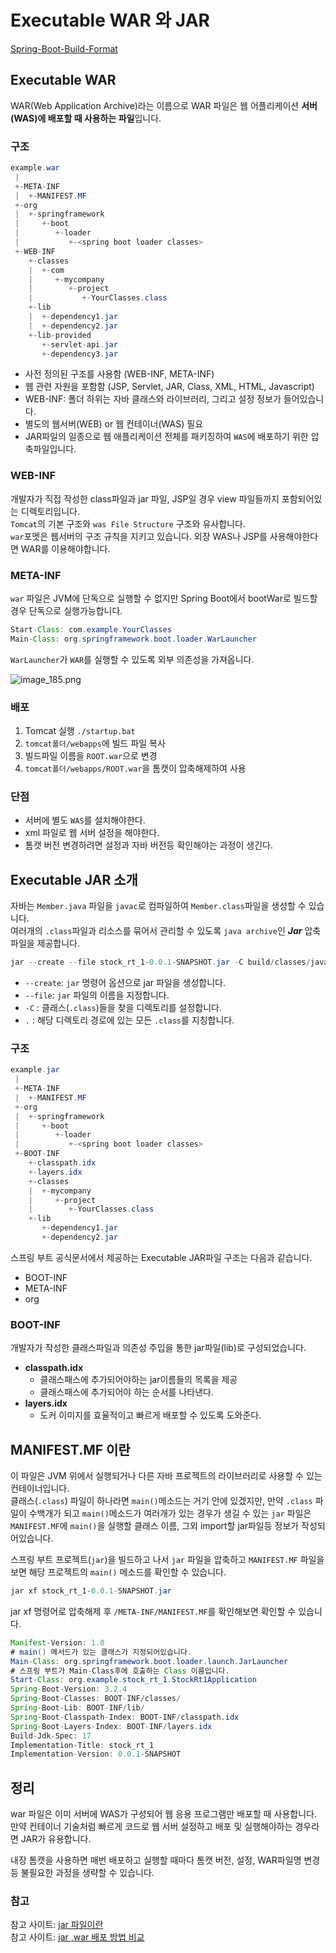 # Executable WAR 와 JAR  
  
[Spring-Boot-Build-Format](https://docs.spring.io/spring-boot/docs/current/reference/html/executable-jar.html)  
 
## Executable WAR 
WAR(Web Application Archive)라는 이름으로 WAR 파일은 웹 어플리케이션 **서버(WAS)에 배포할 때 사용하는 파일**입니다.
  
### 구조  
```Java
example.war
 |
 +-META-INF
 |  +-MANIFEST.MF
 +-org
 |  +-springframework
 |     +-boot
 |        +-loader
 |           +-<spring boot loader classes>
 +-WEB-INF
    +-classes
    |  +-com
    |     +-mycompany
    |        +-project
    |           +-YourClasses.class
    +-lib
    |  +-dependency1.jar
    |  +-dependency2.jar
    +-lib-provided
       +-servlet-api.jar
       +-dependency3.jar
```  
+ 사전 정의된 구조를 사용함 (WEB-INF, META-INF)
+ 웹 관련 자원을 포함함 (JSP, Servlet, JAR, Class, XML, HTML, Javascript)   
+ WEB-INF: 폴더 하위는 자바 클래스와 라이브러리, 그리고 설정 정보가 들어있습니다.  
+ 별도의 웹서버(WEB) or 웹 컨테이너(WAS) 필요
+ JAR파일의 일종으로 웹 애플리케이션 전체를 패키징하여 `WAS`에 배포하기 위한 압축파일입니다.  

### WEB-INF  
개발자가 직접 작성한 class파일과 jar 파일, JSP일 경우 view 파일들까지 포함되어있는 디렉토리입니다.  
`Tomcat`의 기본 구조와 `was File Structure` 구조와 유사합니다.  
`war`포멧은 웹서버의 구조 규칙을 지키고 있습니다. 외장 WAS나 JSP를 사용해야한다면 WAR를 이용해야합니다.   
  
### META-INF
`war` 파일은 JVM에 단독으로 실행할 수 없지만 Spring Boot에서 bootWar로 빌드할 경우 단독으로 실행가능합니다.  
```Java
Start-Class: com.example.YourClasses
Main-Class: org.springframework.boot.loader.WarLauncher
```  
`WarLauncher`가 `WAR`를 실행할 수 있도록 외부 의존성을 가져옵니다.

![image_185.png](image_185.png)
  
### 배포
1. Tomcat 실행 `./startup.bat`
2. `tomcat폴더/webapps`에 빌드 파일 복사
3. 빌드파일 이름을 `ROOT.war`으로 변경
4. `tomcat폴더/webapps/ROOT.war`을 톰캣이 압축해제하여 사용
  
### 단점
+ 서버에 별도 `WAS`를 설치해야한다.
+ xml 파일로 웹 서버 설정을 해야한다.
+ 톰캣 버전 변경하려면 설정과 자바 버전등 확인해야는 과정이 생긴다.  

## Executable JAR 소개
자바는 `Member.java` 파일을 `javac`로 컴파일하여 `Member.class`파일을 생성할 수 있습니다.  
여러개의 `.class`파일과 리소스를 묶어서 관리할 수 있도록 `java archive`인 **_Jar_** 압축파일을 제공합니다.

```Java
jar --create --file stock_rt_1-0.0.1-SNAPSHOT.jar -C build/classes/java/main/ .
```  
+ `--create`: `jar` 명령어 옵션으로 jar 파일을 생성합니다.
+ `--file`: `jar` 파일의 이름을 지정합니다.
+ `-C` : 클래스(`.class`)들을 찾을 디렉토리를 설정합니다.
+ ` . ` : 해당 디렉토리 경로에 있는 모든 `.class`를 지칭합니다.

### 구조  
```Java
example.jar
 |
 +-META-INF
 |  +-MANIFEST.MF
 +-org
 |  +-springframework
 |     +-boot
 |        +-loader
 |           +-<spring boot loader classes>
 +-BOOT-INF
    +-classpath.idx
    +-layers.idx
    +-classes
    |  +-mycompany
    |     +-project
    |        +-YourClasses.class
    +-lib
       +-dependency1.jar
       +-dependency2.jar
```  
스프링 부트 공식문서에서 제공하는 Executable JAR파일 구조는 다음과 같습니다.
+ BOOT-INF
+ META-INF
+ org
  
### BOOT-INF  
개발자가 작성한 클래스파일과 의존성 주입을 통한 jar파일(lib)로 구성되었습니다.  
+ **classpath.idx** 
  + 클래스패스에 추가되어야하는 jar이름들의 목록을 제공
  + 클래스패스에 추가되어야 하는 순서를 나타낸다.
+ **layers.idx**
  + 도커 이미지를 효율적이고 빠르게 배포할 수 있도록 도와준다.

## MANIFEST.MF 이란
이 파일은 JVM 위에서 실행되거나 다른 자바 프로젝트의 라이브러리로 사용할 수 있는 컨테이너입니다.  
클래스(`.class`) 파일이 하나라면 `main()`메소드는 거기 안에 있겠지만,
만약 `.class` 파일이 수백개가 되고 `main()`메소드가 여러개가 있는 경우가 생길 수 있는 `jar` 파일은
`MANIFEST.MF`에 `main()`을 실행할 클래스 이름, 그외 import할 jar파일등 정보가 작성되어있습니다.

스프링 부트 프로젝트(`jar`)을 빌드하고 나서 `jar` 파일을 압축하고 `MANIFEST.MF` 파일을 보면 해당 프로젝트의 `main()` 메소드를 확인할 수 있습니다.
```Java
jar xf stock_rt_1-0.0.1-SNAPSHOT.jar
```  
jar xf 명령어로 압축해제 후 `/META-INF/MANIFEST.MF`를 확인해보면 확인할 수 있습니다.
```Java
Manifest-Version: 1.0
# main() 메서드가 있는 클래스가 지정되어있습니다.  
Main-Class: org.springframework.boot.loader.launch.JarLauncher
# 스프링 부트가 Main-Class후에 호출하는 Class 이름입니다.
Start-Class: org.example.stock_rt_1.StockRt1Application
Spring-Boot-Version: 3.2.4
Spring-Boot-Classes: BOOT-INF/classes/
Spring-Boot-Lib: BOOT-INF/lib/
Spring-Boot-Classpath-Index: BOOT-INF/classpath.idx
Spring-Boot-Layers-Index: BOOT-INF/layers.idx
Build-Jdk-Spec: 17
Implementation-Title: stock_rt_1
Implementation-Version: 0.0.1-SNAPSHOT
```  
  
## 정리  
war 파일은 이미 서버에 WAS가 구성되어 웹 응용 프로그램만 배포할 때 사용합니다. 
만약 컨테이너 기술처럼 빠르게 코드로 웹 서버 설정하고 배포 및 실행해야하는 경우라면 JAR가 유용합니다.  
  
내장 톰캣을 사용하면 매번 배포하고 실행할 때마다 톰캣 버전, 설정, WAR파일명 변경등 불필요한 과정을 생략할 수 있습니다.

### 참고
참고 사이트: [jar 파일이란](https://velog.io/@wpdlzhf159/Java-jar란)  
참고 사이트: [jar ,war 배포 방법 비교](https://hye0-log.tistory.com/27)